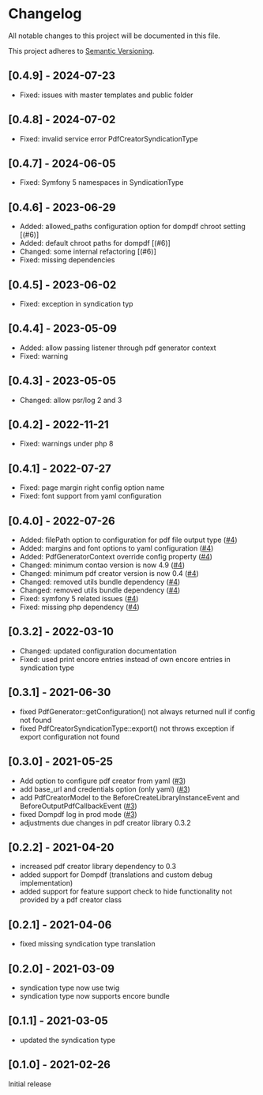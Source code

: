 # Changelog
All notable changes to this project will be documented in this file.

This project adheres to [Semantic Versioning](https://semver.org/spec/v2.0.0.html).

## [0.4.9] - 2024-07-23
- Fixed: issues with master templates and public folder

## [0.4.8] - 2024-07-02
- Fixed: invalid service error PdfCreatorSyndicationType

## [0.4.7] - 2024-06-05
- Fixed: Symfony 5 namespaces in SyndicationType

## [0.4.6] - 2023-06-29
- Added: allowed_paths configuration option for dompdf chroot setting [(#6)]
- Added: default chroot paths for dompdf [(#6)]
- Changed: some internal refactoring [(#6)]
- Fixed: missing dependencies

## [0.4.5] - 2023-06-02
- Fixed: exception in syndication typ

## [0.4.4] - 2023-05-09
- Added: allow passing listener through pdf generator context
- Fixed: warning

## [0.4.3] - 2023-05-05
- Changed: allow psr/log 2 and 3

## [0.4.2] - 2022-11-21
- Fixed: warnings under php 8

## [0.4.1] - 2022-07-27
- Fixed: page margin right config option name
- Fixed: font support from yaml configuration

## [0.4.0] - 2022-07-26
- Added: filePath option to configuration for pdf file output type ([#4])
- Added: margins and font options to yaml configuration ([#4])
- Added: PdfGeneratorContext override config property ([#4])
- Changed: minimum contao version is now 4.9 ([#4])
- Changed: minimum pdf creator version is now 0.4 ([#4])
- Changed: removed utils bundle dependency ([#4])
- Changed: removed utils bundle dependency ([#4])
- Fixed: symfony 5 related issues ([#4])
- Fixed: missing php dependency ([#4])

## [0.3.2] - 2022-03-10
- Changed: updated configuration documentation
- Fixed: used print encore entries instead of own encore entries in syndication type

## [0.3.1] - 2021-06-30
- fixed PdfGenerator::getConfiguration() not always returned null if config not found
- fixed PdfCreatorSyndicationType::export() not throws exception if export configuration not found

## [0.3.0] - 2021-05-25
- Add option to configure pdf creator from yaml ([#3])
- add base_url and credentials option (only yaml) ([#3])
- add PdfCreatorModel to the BeforeCreateLibraryInstanceEvent and BeforeOutputPdfCallbackEvent ([#3])
- fixed Dompdf log in prod mode ([#3])
- adjustments due changes in pdf creator library 0.3.2

## [0.2.2] - 2021-04-20
- increased pdf creator library dependency to 0.3
- added support for Dompdf (translations and custom debug implementation)
- added support for feature support check to hide functionality not provided by a pdf creator class

## [0.2.1] - 2021-04-06
- fixed missing syndication type translation

## [0.2.0] - 2021-03-09
- syndication type now use twig
- syndication type now supports encore bundle

## [0.1.1] - 2021-03-05
- updated the syndication type

## [0.1.0] - 2021-02-26
Initial release

[#3]: https://github.com/heimrichhannot/contao-pdf-creator-bundle/pull/3
[#4]: https://github.com/heimrichhannot/contao-pdf-creator-bundle/pull/4
[#6]: https://github.com/heimrichhannot/contao-pdf-creator-bundle/pull/6
